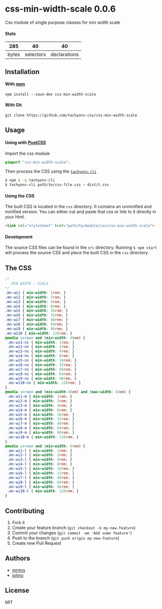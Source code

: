 # css-min-width-scale 0.0.6

Css module of single purpose classes for min width scale

#### Stats

285 | 40 | 40
---|---|---
bytes | selectors | declarations

## Installation

#### With [npm](https://npmjs.com)

```
npm install --save-dev css-min-width-scale
```

#### With Git

```
git clone https://github.com/tachyons-css/css-min-width-scale
```

## Usage

#### Using with [PostCSS](https://github.com/postcss/postcss)

Import the css module

```css
@import "css-min-width-scale";
```

Then process the CSS using the [`tachyons-cli`](https://github.com/tachyons-css/tachyons-cli)

```sh
$ npm i -g tachyons-cli
$ tachyons-cli path/to/css-file.css > dist/t.css
```

#### Using the CSS

The built CSS is located in the `css` directory. It contains an unminified and minified version.
You can either cut and paste that css or link to it directly in your html.

```html
<link rel="stylesheet" href="path/to/module/css/css-min-width-scale">
```

#### Development

The source CSS files can be found in the `src` directory.
Running `$ npm start` will process the source CSS and place the built CSS in the `css` directory.

## The CSS

```css
/*
   MIN WIDTH - SCALE
*/
.mn-wi1 { min-width: 1rem; }
.mn-wi2 { min-width: 2rem; }
.mn-wi3 { min-width: 4rem; }
.mn-wi4 { min-width: 8rem; }
.mn-wi5 { min-width: 16rem; }
.mn-wi6 { min-width: 32rem; }
.mn-wi7 { min-width: 48rem; }
.mn-wi8 { min-width: 64rem; }
.mn-wi9 { min-width: 96rem; }
.mn-wi10 { min-width: 128rem; }
@media screen and (min-width: 48em) {
 .mn-wi1-ns { min-width: 1rem; }
 .mn-wi2-ns { min-width: 2rem; }
 .mn-wi3-ns { min-width: 4rem; }
 .mn-wi4-ns { min-width: 8rem; }
 .mn-wi5-ns { min-width: 16rem; }
 .mn-wi6-ns { min-width: 32rem; }
 .mn-wi7-ns { min-width: 48rem; }
 .mn-wi8-ns { min-width: 64rem; }
 .mn-wi9-ns { min-width: 96rem; }
 .mn-wi10-ns { min-width: 128rem; }
}
@media screen and (min-width:48em) and (max-width: 64em) {
 .mn-wi1-m { min-width: 1rem; }
 .mn-wi2-m { min-width: 2rem; }
 .mn-wi3-m { min-width: 4rem; }
 .mn-wi4-m { min-width: 8rem; }
 .mn-wi5-m { min-width: 16rem; }
 .mn-wi6-m { min-width: 32rem; }
 .mn-wi7-m { min-width: 48rem; }
 .mn-wi8-m { min-width: 64rem; }
 .mn-wi9-m { min-width: 96rem; }
 .mn-wi10-m { min-width: 128rem; }
}
@media screen and (min-width: 64em) {
 .mn-wi1-l { min-width: 1rem; }
 .mn-wi2-l { min-width: 2rem; }
 .mn-wi3-l { min-width: 4rem; }
 .mn-wi4-l { min-width: 8rem; }
 .mn-wi5-l { min-width: 16rem; }
 .mn-wi6-l { min-width: 32rem; }
 .mn-wi7-l { min-width: 48rem; }
 .mn-wi8-l { min-width: 64rem; }
 .mn-wi9-l { min-width: 96rem; }
 .mn-wi10-l { min-width: 128rem; }
}
```

## Contributing

1. Fork it
2. Create your feature branch (`git checkout -b my-new-feature`)
3. Commit your changes (`git commit -am 'Add some feature'`)
4. Push to the branch (`git push origin my-new-feature`)
5. Create new Pull Request

## Authors

* [mrmrs](http://mrmrs.io)
* [johno](http://johnotander.com)

## License

MIT

